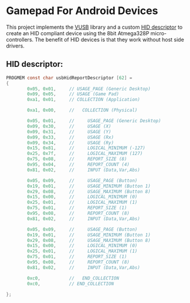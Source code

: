 # Gamepad For Android Devices
This project implements the [VUSB](http://www.obdev.at/vusb/) library and a custom [HID descriptor](https://www.usb.org/hid) to create an HID compliant device using the 8bit Atmega328P micro-controllers. The benefit of HID devices is that they work without host side drivers.

## HID descriptor:
```C
PROGMEM const char usbHidReportDescriptor [62] =
{
		0x05, 0x01,     // USAGE_PAGE (Generic Desktop)
		0x09, 0x05,     // USAGE (Game Pad)
		0xa1, 0x01,     // COLLECTION (Application)

		0xa1, 0x00,     //   COLLECTION (Physical)

		0x05, 0x01,     //	   USAGE_PAGE (Generic Desktop)
		0x09, 0x30,     //     USAGE (X)
		0x09, 0x31,     //     USAGE (Y)
		0x09, 0x33,		//     USAGE (Rx)
		0x09, 0x34,		//     USAGE (Ry)
		0x15, 0x81,     //     LOGICAL_MINIMUM (-127)
		0x25, 0x7f,     //     LOGICAL_MAXIMUM (127)
		0x75, 0x08,     //     REPORT_SIZE (8)
		0x95, 0x04,     //     REPORT_COUNT (4)
		0x81, 0x02,     //     INPUT (Data,Var,Abs)

		0x05, 0x09,     // 	   USAGE_PAGE (Button)
		0x19, 0x01,     //     USAGE_MINIMUM (Button 1)
		0x29, 0x08,     //     USAGE_MAXIMUM (Button 8)
		0x15, 0x00,     //     LOGICAL_MINIMUM (0)
		0x25, 0x01,     //     LOGICAL_MAXIMUM (1)
		0x75, 0x01,     //     REPORT_SIZE (1)
		0x95, 0x08,     //     REPORT_COUNT (8)
		0x81, 0x02,     //     INPUT (Data,Var,Abs)

		0x05, 0x09,     // 	   USAGE_PAGE (Button)
		0x19, 0x01,     //     USAGE_MINIMUM (Button 1)
		0x29, 0x08,     //     USAGE_MAXIMUM (Button 8)
		0x15, 0x00,     //     LOGICAL_MINIMUM (0)
		0x25, 0x01,     //     LOGICAL_MAXIMUM (1)
		0x75, 0x01,     //     REPORT_SIZE (1)
		0x95, 0x08,     //     REPORT_COUNT (8)
		0x81, 0x02,     //     INPUT (Data,Var,Abs)

		0xc0,           // 	 END_COLLECTION
		0xc0,           // END_COLLECTION

};
```
